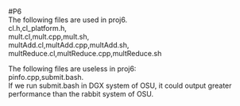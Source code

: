 #P6<br>
The following files are used in proj6.<br>
cl.h,cl_platform.h,<br>
mult.cl,mult.cpp,mult.sh,<br>
multAdd.cl,multAdd.cpp,multAdd.sh,<br>
multReduce.cl,multReduce.cpp,multReduce.sh<br>

The following files are useless in proj6:<br>
pinfo.cpp,submit.bash.<br>
If we run submit.bash in DGX system of OSU, it could output greater performance than the rabbit system of OSU.
